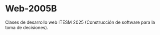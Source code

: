 # Web-2005B
Clases de desarrollo web ITESM 2025 (Construcción de software para la toma de decisiones).
